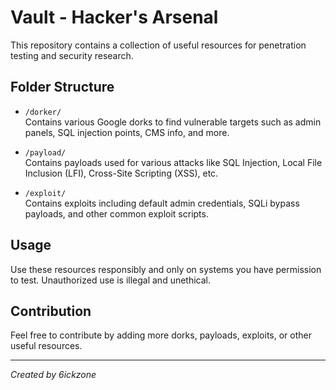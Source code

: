 # Vault - Hacker's Arsenal

This repository contains a collection of useful resources for penetration testing and security research.

## Folder Structure

- `/dorker/`  
  Contains various Google dorks to find vulnerable targets such as admin panels, SQL injection points, CMS info, and more.

- `/payload/`  
  Contains payloads used for various attacks like SQL Injection, Local File Inclusion (LFI), Cross-Site Scripting (XSS), etc.

- `/exploit/`  
  Contains exploits including default admin credentials, SQLi bypass payloads, and other common exploit scripts.

## Usage

Use these resources responsibly and only on systems you have permission to test. Unauthorized use is illegal and unethical.

## Contribution

Feel free to contribute by adding more dorks, payloads, exploits, or other useful resources.

---

*Created by 6ickzone*
